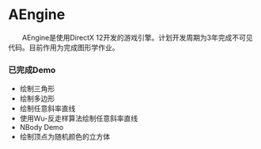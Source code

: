 # AEngine

&#8195;&#8195;AEngine是使用DirectX 12开发的游戏引擎。计划开发周期为3年完成不可见代码。目前作用为完成图形学作业。

### 已完成Demo
* 绘制三角形
* 绘制多边形
* 绘制任意斜率直线
* 使用Wu-反走样算法绘制任意斜率直线
* NBody Demo
* 绘制顶点为随机颜色的立方体